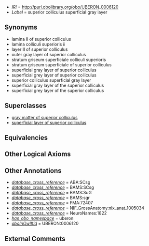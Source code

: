 * *IRI* = http://purl.obolibrary.org/obo/UBERON_0006120
 * *Label* = superior colliculus superficial gray layer

## Synonyms

 * lamina II of superior colliculus
 * lamina colliculi superioris ii
 * layer II of superior colliculus
 * outer gray layer of superior colliculus
 * stratum griseum superficiale colliculi superioris
 * stratum griseum superficiale of superior colliculus
 * superficial gray layer of superior colliculus
 * superficial grey layer of superior colliculus
 * superior colliculus superficial gray layer
 * superficial gray layer of the superior colliculus
 * superficial grey layer of the superior colliculus

## Superclasses

 * [gray matter of superior colliculus](../../UBERON/85/UBERON_0006785.md)
 * [superficial layer of superior colliculus](../../UBERON/91/UBERON_0006791.md)

## Equivalencies


## Other Logical Axioms


## Other Annotations

 * *[database_cross_reference](../../ef/oboInOwl#hasDbXref.md)* = ABA:SCsg
 * *[database_cross_reference](../../ef/oboInOwl#hasDbXref.md)* = BAMS:SCsg
 * *[database_cross_reference](../../ef/oboInOwl#hasDbXref.md)* = BAMS:SuG
 * *[database_cross_reference](../../ef/oboInOwl#hasDbXref.md)* = BAMS:sgr
 * *[database_cross_reference](../../ef/oboInOwl#hasDbXref.md)* = FMA:72407
 * *[database_cross_reference](../../ef/oboInOwl#hasDbXref.md)* = NIF_GrossAnatomy:nlx_anat_1005034
 * *[database_cross_reference](../../ef/oboInOwl#hasDbXref.md)* = NeuroNames:1822
 * *[has_obo_namespace](../../ce/oboInOwl#hasOBONamespace.md)* = uberon
 * *[oboInOwl#id](../../id/oboInOwl#id.md)* = UBERON:0006120

## External Comments

